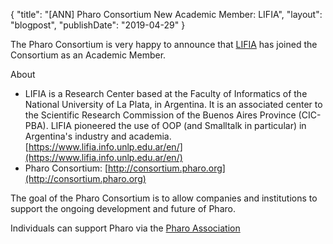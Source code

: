 {
"title": "[ANN] Pharo Consortium New Academic Member: LIFIA",
"layout": "blogpost",
"publishDate": "2019-04-29"
}

The Pharo Consortium is very happy to announce that [LIFIA](https://www.lifia.info.unlp.edu.ar/en/) has joined the Consortium as an Academic Member.

About
- LIFIA is a Research Center based at the Faculty of Informatics of the National University of La Plata, in Argentina. It is an associated center to the Scientific Research Commission of the Buenos Aires Province \(CIC-PBA\). LIFIA pioneered the use of OOP \(and Smalltalk in particular\) in Argentina's industry and academia.  [https://www.lifia.info.unlp.edu.ar/en/](https://www.lifia.info.unlp.edu.ar/en/)
- Pharo Consortium: [http://consortium.pharo.org](http://consortium.pharo.org)


The goal of the Pharo Consortium is to allow companies and institutions to support the ongoing development and future of Pharo.

Individuals can support Pharo via the [Pharo Association](http://association.pharo.org)
